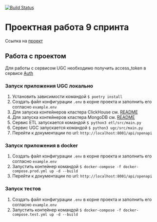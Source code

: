[![Build Status](https://github.com/GA10v/ugc_sprint_1/actions/workflows/checks.yml/badge.svg?=main)](https://github.com/GA10v/ugc_sprint_1/actions/workflows/checks.yml)

# Проектная работа 9 спринта

Ссылка на [проект](https://github.com/GA10v/ugc_sprint_1)

## Работа с проектом

Для работы с сервисом UGC необходимо получить access_token в сервисе [Auth](https://github.com/GA10v/Auth_sprint_2)

### Запуск приложения UGC локально
1. Установить зависимости командой
    ```$ poetry install```
2. Создать файл конфигурации ```.env``` в корне проекта и заполнить его согласно ```example.env ```
3. Для запуска контейнеров кластера ClickHouse см. [README](./ch_conf/README.md)
4. Для запуска контейнеров кластера MongoDB см. [README](./mongo_cnf/README.md)
5. Cервис ETL запускается командой
    ```$ python3 etl/src/main.py```
6. Сервис UGC запускается командой
    ```$ python3 ugc/src/main.py```
7. Перейти к документации по url: ```http://localhost:8001/api/openapi```


### Запуск приложения в docker
1. Создать файл конфигурации ```.env``` в корне проекта и заполнить его согласно ```example.env ```
2. Запустить контейнер командой
    ```$ docker-compose -f docker-compose.prod.yml up -d --build ```
3. Перейти к документации по url: ```http://localhost:8001/api/openapi```

### Запуск тестов
1. Создать файл конфигурации ```.env``` в корне проекта и заполнить его согласно ```example.env ```
2. Запустить контейнер командой
    ```$ docker-compose -f docker-compose.test.yml up -d --build```
